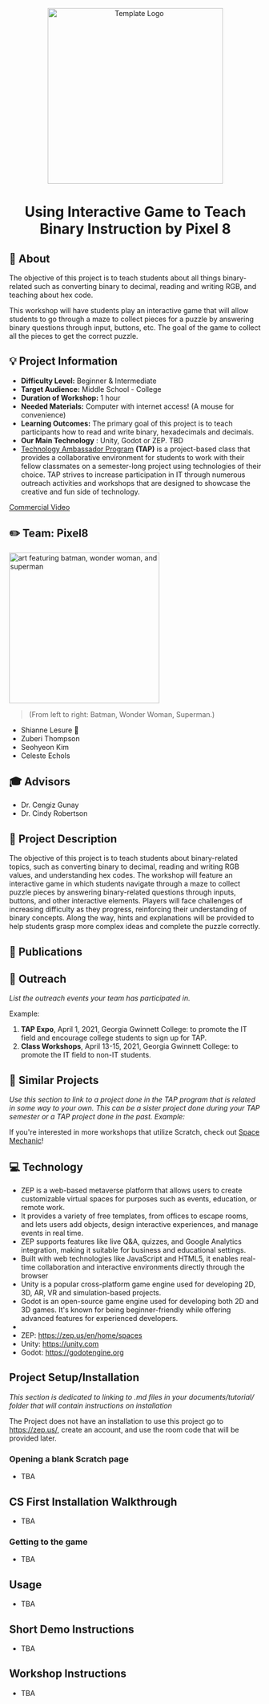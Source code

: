 <!-- height or width of logo may be adjusted -->
<!-- This section is where you will replace the link to your transparent logo, the title of your project, and the very short desciptor of your project -->
<!-- If you used Canva to make your icon and don't want to pay for a background remover, you can use the website https://www.remove.bg/ to do so -->
<p align="center">
  <img alt="Template Logo" src="https://github.com/TAP-GGC/Pixel8/blob/main/media/logos/Binary_Maze_Light_Mode-removebg-preview.png" width="" height="350" />
  <h1 align="center">Using Interactive Game to Teach Binary Instruction by Pixel 8</h1>
</p>
<!-- the emojis are not set in stone! If you'd like you can remove them entirely or select your own from https://gist.github.com/rxaviers/7360908 you are welcome to -->

## :loudspeaker: About
The objective of this project is to teach students about all things binary-related such as converting binary to decimal, reading and writing RGB, and teaching about hex code.
<!-- You can look at other TAP projects if you need a better idea of how to describe your workshops objectives -->

This workshop will have students play an interactive game that will allow students to go through a maze to collect pieces for a puzzle by answering binary questions through input, buttons, etc. The goal of the game to collect all the pieces to get the correct puzzle. 

## :bulb: Project Information
<!-- 
Your Options for Target Audience: 
  - High School
  - College
  - Middle School
  - K-12
  - Non-Stem
  - Undergraduate
You can select from a range of audiences or a single audience. Examples: 
    Middle School - College 
    High School - College
    K-12
  You will be presenting most often to your peers who are taking introductory technology classes, so more often than not you should be including college in your target audience range. 
-->
* <b>Difficulty Level:</b> Beginner & Intermediate
* <b>Target Audience:</b> Middle School - College
* <b>Duration of Workshop:</b> 1 hour 
* <b>Needed Materials:</b> Computer with internet access! (A mouse for convenience)
* <b>Learning Outcomes:</b> The primary goal of this project is to teach participants how to read and write binary, hexadecimals and decimals.
* <b>Our Main Technology</b> :  Unity, Godot or ZEP. TBD
* [Technology Ambassador Program](https://tapggc.org/) <b>(TAP)</b> is a project-based class that provides a collaborative environment for students to work with their fellow classmates on a semester-long project using technologies of their choice. TAP strives to increase participation in IT through numerous outreach activities and workshops that are designed to showcase the creative and fun side of technology.
<!-- Commercial Video stored in the Media folder will be linked here -->

[Commercial Video](https://github.com/TAP-GGC/NinjaTurtles/assets/157164928/94b037a6-8912-44da-8a8c-84c0b8a0afb8)

<!-- videos can also be dragged and dropped into markdown files if you want them embedded -->

## :pencil2: Team: Pixel8

<!-- Use the team photo of your choice once you've uploaded it to the team photo folder within the media folder -->
<img alt="art featuring batman, wonder woman, and superman" src = "media/team photos/Team Photo.JPG" width="" height="300">

> (From left to right: Batman,  Wonder Woman, Superman.)
<!-- replace with full names of your team members -->

* Shianne Lesure 🌺
* Zuberi Thompson
* Seohyeon Kim
* Celeste Echols

## :mortar_board: Advisors
<!-- name of the two professors overseeing your TAP class -->
* Dr. Cengiz Gunay
* Dr. Cindy Robertson


## :page_with_curl: Project Description
The objective of this project is to teach students about binary-related topics, such as converting binary to decimal, reading and writing RGB values, and understanding hex codes. The workshop will feature an interactive game in which students navigate through a maze to collect puzzle pieces by answering binary-related questions through inputs, buttons, and other interactive elements. Players will face challenges of increasing difficulty as they progress, reinforcing their understanding of binary concepts. Along the way, hints and explanations will be provided to help students grasp more complex ideas and complete the puzzle correctly.

## :memo: Publications
<!-- team members, then professors/advisors. "Name of Publication", event, month and day, year, Georgia Gwinnett College. -->
<!--1. Team Member, Team Member, Team Member, John Doe, Jane Doe. "A Real Fake Workshop", Fake Event, April 1, 2024, Georgia Gwinnett College. -->

## :open_hands: Outreach
<i>List the outreach events your team has participated in. </i>

Example:

1. <b>TAP Expo</b>, April 1, 2021, Georgia Gwinnett College: to promote the IT field and encourage college students to sign up for TAP.
2. <b>Class Workshops</b>, April 13-15, 2021, Georgia Gwinnett College: to promote the IT field to non-IT students.

## :mag_right: Similar Projects
<i>Use this section to link to a project done in the TAP program that is related in some way to your own. This can be a sister project done during your TAP semester or a TAP project done in the past. Example: </i> 

If you're interested in more workshops that utilize Scratch, check out [Space Mechanic](https://github.com/TAP-GGC/NinjaTurtles)!

## :computer: Technology

* ZEP is a web-based metaverse platform that allows users to create customizable virtual spaces for purposes such as events, education, or remote work.
* It provides a variety of free templates, from offices to escape rooms, and lets users add objects, design interactive experiences, and manage events in real time.
* ZEP supports features like live Q&A, quizzes, and Google Analytics integration, making it suitable for business and educational settings.
* Built with web technologies like JavaScript and HTML5, it enables real-time collaboration and interactive environments directly through the browser​
* Unity is a popular cross-platform game engine used for developing 2D, 3D, AR, VR and simulation-based projects.
* Godot is an open-source game engine used for developing both 2D and 3D games. It's known for being beginner-friendly while offering advanced features for experienced developers.
* <Websites>
* ZEP: https://zep.us/en/home/spaces
* Unity: https://unity.com
* Godot: https://godotengine.org

</p>

## Project Setup/Installation 
<i> This section is dedicated to linking to .md files in your documents/tutorial/ folder that will contain instructions on installation

</i>

The Project does not have an installation to use this project go to https://zep.us/, create an account, and use the room code that will be provided later.

### Opening a blank Scratch page 
* TBA

<!-- if your project uses scratch, you can reuse any of these instructions (be sure to include CS First alternatives) -->
## CS First Installation Walkthrough
* TBA

### Getting to the game 
* TBA

## Usage
* TBA 

## Short Demo Instructions 
* TBA

## Workshop Instructions 
* TBA


